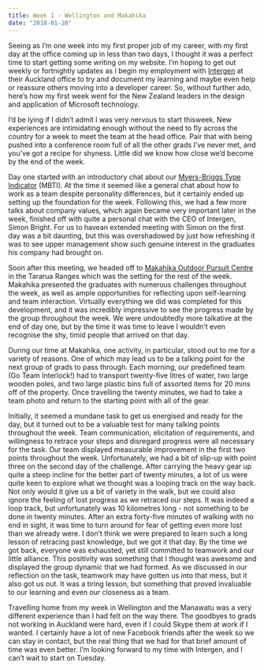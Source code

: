 ```yaml
---
title: Week 1 - Wellington and Makahika
date: "2018-01-28"
---
```


Seeing as I’m one week into my first proper job of my career, with my first day at the office coming up in less than two days, I thought it was a perfect time to start getting some writing on my website. I’m hoping to get out weekly or fortnightly updates as I begin my employment with [Intergen](https://www.intergen.co.nz) at their Auckland office to try and document my learning and maybe even help or reassure others moving into a developer career. So, without further ado, here’s how my first week went for the New Zealand leaders in the design and application of Microsoft technology.

I’d be lying if I didn’t admit I was very nervous to start thisweek. New experiences are intimidating enough without the need to fly across the country for a week to meet the team at the head office. Pair that with being pushed into a conference room full of all the other grads I’ve never met, and you’ve got a recipe for shyness. Little did we know how close we’d become by the end of the week.

Day one started with an introductory chat about our [Myers-Briggs Type Indicator](https://www.16personalities.com/free-personality-test) (MBTI). At the time it seemed like a general chat about how to work as a team despite personality differences, but it certainly ended up setting up the foundation for the week. Following this, we had a few more talks about company values, which again became very important later in the week, finished off with quite a personal chat with the CEO of Intergen, Simon Bright. For us to havean extended meeting with Simon on the first day was a bit daunting, but this was overshadowed by just how refreshing it was to see upper management show such genuine interest in the graduates his company had brought on.

Soon after this meeting, we headed off to [Makahika Outdoor Pursuit Centre](http://www.makahika.co.nz) in the Tararua Ranges which was the setting for the rest of the week. Makahika presented the graduates with numerous challenges throughout the week, as well as ample opportunities for reflecting upon self-learning and team interaction. Virtually everything we did was completed for this development, and it was incredibly impressive to see the progress made by the group throughout the week. We were undoubtedly more talkative at the end of day one, but by the time it was time to leave I wouldn’t even recognise the shy, timid people that arrived on that day.

During our time at Makahika, one activity, in particular, stood out to me for a variety of reasons. One of which may lead us to be a talking point for the next group of grads to pass through. Each morning, our predefined team (Go Team Interlock!) had to transport twenty-five litres of water, two large wooden poles, and two large plastic bins full of assorted items for 20 mins off of the property. Once travelling the twenty minutes, we had to take a team photo and return to the starting point with all of the gear.

Initially, it seemed a mundane task to get us energised and ready for the day, but it turned out to be a valuable test for many talking points throughout the week. Team communication, elicitation of requirements, and willingness to retrace your steps and disregard progress were all necessary for the task. Our team displayed measurable improvement in the first two points throughout the week. Unfortunately, we had a bit of slip-up with point three on the second day of the challenge. After carrying the heavy gear up quite a steep incline for the better part of twenty minutes, a lot of us were quite keen to explore what we thought was a looping track on the way back. Not only would it give us a bit of variety in the walk, but we could also ignore the feeling of lost progress as we retraced our steps. It was indeed a loop track, but unfortunately was 10 kilometres long - not something to be done in twenty minutes. After an extra forty-five minutes of walking with no end in sight, it was time to turn around for fear of getting even more lost than we already were. I don’t think we were prepared to learn such a long lesson of retracing past knowledge, but we got it that day. By the time we got back, everyone was exhausted, yet still committed to teamwork and our little alliance. This positivity was something that I thought was awesome and displayed the group dynamic that we had formed. As we discussed in our reflection on the task, teamwork may have gotten us into that mess, but it also got us out. It was a tiring lesson, but something that proved invaluable to our learning and even our closeness as a team.

Travelling home from my week in Wellington and the Manawatu was a very different experience than I had felt on the way there. The goodbyes to grads not working in Auckland were hard, even if I could Skype them at work if I wanted. I certainly have a lot of new Facebook friends after the week so we can stay in contact, but the real thing that we had for that brief amount of time was even better. I’m looking forward to my time with Intergen, and I can’t wait to start on Tuesday.
